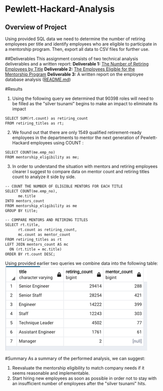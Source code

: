 # Pewlett-Hackard-Analysis
## Overview of Project
Using provided SQL data we need to determine the number of retiring employees per title and identify employees who are eligible to participate in a mentorship program. Then, export all data to CSV files for further use.

##Deliverables
This assignment consists of two technical analysis deliverables and a written report:
__Deliverable 1:__ [The Number of Retiring Employees by Title](https://github.com/xenia-e/Pewlett-Hackard-Analysis/blob/main/Data/retiring_titles.csv)
__Deliverable 2:__ [The Employees Eligible for the Mentorship Program](https://github.com/xenia-e/Pewlett-Hackard-Analysis/blob/main/Data/mentorship_eligibility.csv)
__Deliverable 3:__ A written report on the employee database analysis ([README.md](https://github.com/xenia-e/Pewlett-Hackard-Analysis/blob/main/README.md))


#Results


1. Using the following query we determined that 90398 roles will need to be filled as the "silver tsunami" begins to make an impact to eliminate its impact 
```
SELECT SUM(rt.count) as retiring_count
FROM retiring_titles as rt;
```

2. We found out that there are only 1549 qualified retirement-ready employees in the departments to mentor the next generation of Pewlett-Hackard employees using COUNT :
```
SELECT COUNT(me.emp_no)
FROM mentorship_eligibility as me;
```
3. In order to understand the situation with mentors and retiring employees clearer I suggest to compare data on mentor count and retiring titles count to analyze it side by side.

```
-- COUNT THE NUMBER OF ELIGIBLE MENTORS FOR EACH TITLE
SELECT COUNT(me.emp_no), 
      me.title
INTO mentors_count
FROM mentorship_eligibility as me
GROUP BY title;
```
```
-- COMPARE MENTORS AND RETIRING TITLES
SELECT rt.title, 
      rt.count as retiring_count, 
      mc.count as mentor_count 
FROM retiring_titles as rt
LEFT JOIN mentors_count AS mc
  ON (rt.title = mc.title) 
ORDER BY rt.count DESC;

```
Using provided earlier two queries we combine data into the following table:
![Comparison table for nubber of retiring titles and eligible mentors by title](https://github.com/xenia-e/Pewlett-Hackard-Analysis/blob/main/Data/mentor_to_retiring_counts.png)

#Summary
As a summary of the performed analysis, we can suggest:
1. Reevaluate the mentorship eligibility to match company needs if it seems reasonable and implementable.
2. Start hiring new employees as soon as possible in order not to stay with an insufficient number of employees after the "silver tsunami" hits. 

